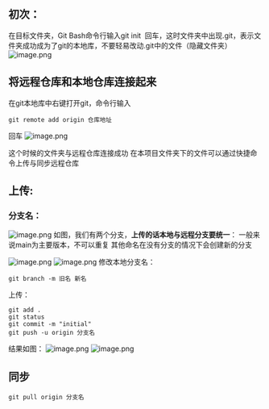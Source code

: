 ## 初次：
在目标文件夹，Git Bash命令行输入git init  回车，这时文件夹中出现.git，表示文件夹成功成为了git的本地库，不要轻易改动.git中的文件（隐藏文件夹）
![image.png](https://zhisong.oss-cn-hangzhou.aliyuncs.com/tu/20250520021815697.png)

## 将远程仓库和本地仓库连接起来
在git本地库中右键打开git，命令行输入


```
git remote add origin 仓库地址
```

回车
![image.png](https://zhisong.oss-cn-hangzhou.aliyuncs.com/tu/20250520033054326.png)

这个时候的文件夹与远程仓库连接成功
在本项目文件夹下的文件可以通过快捷命令上传与同步远程仓库


## 上传:
### 分支名：
![image.png](https://zhisong.oss-cn-hangzhou.aliyuncs.com/tu/20250520023956397.png)
如图，我们有两个分支，**上传的话本地与远程分支要统一**：
一般来说main为主要版本，不可以重复
其他命名在没有分支的情况下会创建新的分支

![image.png](https://zhisong.oss-cn-hangzhou.aliyuncs.com/tu/20250520025244971.png)
![image.png](https://zhisong.oss-cn-hangzhou.aliyuncs.com/tu/20250520025256398.png)
修改本地分支名：
    
```
git branch -m 旧名 新名
```
上传：
```
git add .
git status
git commit -m "initial"
git push -u origin 分支名
```
结果如图：
![image.png](https://zhisong.oss-cn-hangzhou.aliyuncs.com/tu/20250520033614622.png)
![image.png](https://zhisong.oss-cn-hangzhou.aliyuncs.com/tu/20250520033646751.png)

## 同步

```
git pull origin 分支名
```

